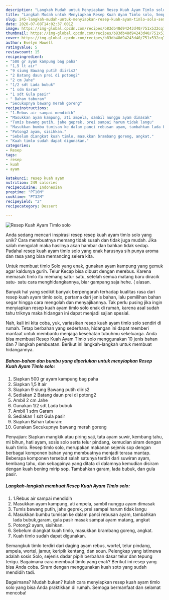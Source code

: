 ```yaml
---
description: "Langkah Mudah untuk Menyiapkan Resep Kuah Ayam Timlo solo, Sempurna"
title: "Langkah Mudah untuk Menyiapkan Resep Kuah Ayam Timlo solo, Sempurna"
slug: 245-langkah-mudah-untuk-menyiapkan-resep-kuah-ayam-timlo-solo-sempurna
date: 2020-07-08T14:02:37.001Z
image: https://img-global.cpcdn.com/recipes/b83db48d94243d40/751x532cq70/resep-kuah-ayam-timlo-solo-foto-resep-utama.jpg
thumbnail: https://img-global.cpcdn.com/recipes/b83db48d94243d40/751x532cq70/resep-kuah-ayam-timlo-solo-foto-resep-utama.jpg
cover: https://img-global.cpcdn.com/recipes/b83db48d94243d40/751x532cq70/resep-kuah-ayam-timlo-solo-foto-resep-utama.jpg
author: Evelyn Howell
ratingvalue: 5
reviewcount: 15
recipeingredient:
- "500 gr ayam kampung bag paha"
- "1,5 lt air"
- "9 siung Bawang putih diiris2"
- "2 Batang daun prei di potong2"
- "2 cm Jahe"
- "1/2 sdt Lada bubuk"
- "1 sdm Garam"
- "1 sdt Gula pasir"
- " Bahan taburan"
- "Secukupnya bawang merah goreng"
recipeinstructions:
- "1.Rebus air sampai mendidih"
- "Masukkan ayam kampung, ati ampela, sambil nunggu ayam dimasak"
- "Tumis bawang putih, jahe geprek, prei sampai harum tidak langu"
- "Masukkan bumbu tumisan ke dalam panci rebusan ayam, tambahkan lada bubuk,garam, gula pasir masak sampai ayam matang, angkat"
- "Potong2 ayam, sisihkan."
- "Sebelum diangkat kuah timlo, masukkan brambang goreng, angkat."
- "Kuah timlo sudah dapat digunakan."
categories:
- Resep
tags:
- resep
- kuah
- ayam

katakunci: resep kuah ayam 
nutrition: 249 calories
recipecuisine: Indonesian
preptime: "PT10M"
cooktime: "PT32M"
recipeyield: "2"
recipecategory: Dessert

---
```



![Resep Kuah Ayam Timlo solo](https://img-global.cpcdn.com/recipes/b83db48d94243d40/751x532cq70/resep-kuah-ayam-timlo-solo-foto-resep-utama.jpg)

Anda sedang mencari inspirasi resep resep kuah ayam timlo solo yang unik? Cara membuatnya memang tidak susah dan tidak juga mudah. Jika salah mengolah maka hasilnya akan hambar dan bahkan tidak sedap. Padahal resep kuah ayam timlo solo yang enak harusnya sih punya aroma dan rasa yang bisa memancing selera kita.

Untuk membuat timlo Solo yang enak, gunakan ayam kampung yang gemuk agar kaldunya gurih. Telur Kecap bisa dibuat dengan merebus. Karena memasak timlo itu memang satu- satu, setelah semua matang baru diracik satu- satu cara menghidangkannya, biar gampang saja hehe. ( alasan.

Banyak hal yang sedikit banyak berpengaruh terhadap kualitas rasa dari resep kuah ayam timlo solo, pertama dari jenis bahan, lalu pemilihan bahan segar hingga cara mengolah dan menyajikannya. Tak perlu pusing jika ingin menyiapkan resep kuah ayam timlo solo enak di rumah, karena asal sudah tahu triknya maka hidangan ini dapat menjadi sajian spesial.


Nah, kali ini kita coba, yuk, variasikan resep kuah ayam timlo solo sendiri di rumah. Tetap berbahan yang sederhana, hidangan ini dapat memberi manfaat untuk membantu menjaga kesehatan tubuhmu sekeluarga. Anda bisa membuat Resep Kuah Ayam Timlo solo menggunakan 10 jenis bahan dan 7 langkah pembuatan. Berikut ini langkah-langkah untuk membuat hidangannya.

<!--inarticleads1-->

##### Bahan-bahan dan bumbu yang diperlukan untuk menyiapkan Resep Kuah Ayam Timlo solo:

1. Siapkan 500 gr ayam kampung bag paha
1. Siapkan 1,5 lt air
1. Siapkan 9 siung Bawang putih diiris2
1. Sediakan 2 Batang daun prei di potong2
1. Ambil 2 cm Jahe
1. Gunakan 1/2 sdt Lada bubuk
1. Ambil 1 sdm Garam
1. Sediakan 1 sdt Gula pasir
1. Siapkan  Bahan taburan:
1. Gunakan Secukupnya bawang merah goreng


Penyajian: Siapkan mangkik atau piring saji, tata ayam suwir, kembang tahu, mi bihun, hati ayam, sosis solo serta telur pindang, kemudian siram dengan kuah timlo. Resep timlo solo, merupakan makanan sejenis sop dengan berbagai komponen bahan yang membuatnya menjadi terasa mantap. Beberapa komponen tersebut salah satunya terdiri dari suwiran ayam, kembang tahu, dan sebagainya yang ditata di dalamnya kemudian disiram dengan kuah bening mirip sop. Tambahkan garam, lada bubuk, dan gula pasir. 

<!--inarticleads2-->

##### Langkah-langkah membuat Resep Kuah Ayam Timlo solo:

1. 1.Rebus air sampai mendidih
1. Masukkan ayam kampung, ati ampela, sambil nunggu ayam dimasak
1. Tumis bawang putih, jahe geprek, prei sampai harum tidak langu
1. Masukkan bumbu tumisan ke dalam panci rebusan ayam, tambahkan lada bubuk,garam, gula pasir masak sampai ayam matang, angkat
1. Potong2 ayam, sisihkan.
1. Sebelum diangkat kuah timlo, masukkan brambang goreng, angkat.
1. Kuah timlo sudah dapat digunakan.


Semangkuk timlo terdiri dari daging ayam rebus, wortel, telur pindang, ampela, wortel, jamur, keripik kentang, dan soun. Pelengkap yang istimewa adalah sosis Solo, sejenis dadar pipih berbahan dasar telur dan tepung terigu. Bagaimana cara membuat timlo yang enak? Berikut ini resep yang bisa Anda coba. Siram dengan menggunakan kuah soto yang sudah mendidih tadi. 

Bagaimana? Mudah bukan? Itulah cara menyiapkan resep kuah ayam timlo solo yang bisa Anda praktikkan di rumah. Semoga bermanfaat dan selamat mencoba!
